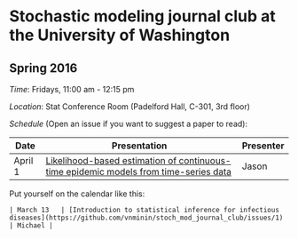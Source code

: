 # Stochastic modeling journal club at the University of Washington

## Spring 2016

*Time*: Fridays, 11:00 am - 12:15 pm

*Location*: Stat Conference Room (Padelford Hall, C-301, 3rd floor)

*Schedule* (Open an issue if you want to suggest a paper to read):

| Date | Presentation | Presenter |
|------|--------------|-----------|
| April 1 | [Likelihood-based estimation of continuous-time epidemic models from time-series data](http://rsif.royalsocietypublishing.org/content/5/25/885) | Jason | 
Put yourself on the calendar like this:
```
| March 13   | [Introduction to statistical inference for infectious diseases](https://github.com/vnminin/stoch_mod_journal_club/issues/1) | Michael |
```
